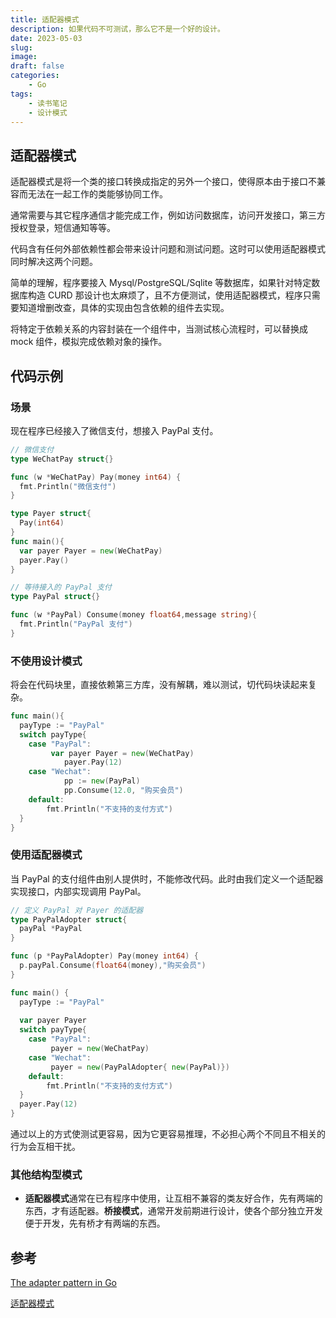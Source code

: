 ```yaml
---
title: 适配器模式
description: 如果代码不可测试，那么它不是一个好的设计。
date: 2023-05-03
slug: 
image: 
draft: false
categories:
    - Go
tags:
    - 读书笔记
    - 设计模式
---
```


## 适配器模式

适配器模式是将一个类的接口转换成指定的另外一个接口，使得原本由于接口不兼容而无法在一起工作的类能够协同工作。

通常需要与其它程序通信才能完成工作，例如访问数据库，访问开发接口，第三方授权登录，短信通知等等。

代码含有任何外部依赖性都会带来设计问题和测试问题。这时可以使用适配器模式同时解决这两个问题。

简单的理解，程序要接入 Mysql/PostgreSQL/Sqlite 等数据库，如果针对特定数据库构造 CURD 那设计也太麻烦了，且不方便测试，使用适配器模式，程序只需要知道增删改查，具体的实现由包含依赖的组件去实现。

将特定于依赖关系的内容封装在一个组件中，当测试核心流程时，可以替换成 mock 组件，模拟完成依赖对象的操作。

## 代码示例

### 场景

现在程序已经接入了微信支付，想接入 PayPal 支付。

```go
// 微信支付
type WeChatPay struct{}

func (w *WeChatPay) Pay(money int64) {
  fmt.Println("微信支付")
}
```

```go
type Payer struct{
  Pay(int64) 
}
func main(){
  var payer Payer = new(WeChatPay)
  payer.Pay()
}
```

```go
// 等待接入的 PayPal 支付
type PayPal struct{}

func (w *PayPal) Consume(money float64,message string){
  fmt.Println("PayPal 支付")
}
```

### 不使用设计模式

将会在代码块里，直接依赖第三方库，没有解耦，难以测试，切代码块读起来复杂。

```go
func main(){
  payType := "PayPal"
  switch payType{
    case "PayPal":
    	 var payer Payer = new(WeChatPay)
  			payer.Pay(12)
    case "Wechat":
		    pp := new(PayPal)
		    pp.Consume(12.0, "购买会员")
    default:
    	fmt.Println("不支持的支付方式")
  }
}
```

### 使用适配器模式

当 PayPal 的支付组件由别人提供时，不能修改代码。此时由我们定义一个适配器实现接口，内部实现调用 PayPal。

```go
// 定义 PayPal 对 Payer 的适配器
type PayPalAdopter struct{
  payPal *PayPal
}

func (p *PayPalAdopter) Pay(money int64) {
  p.payPal.Consume(float64(money),"购买会员")
}
```

```go
func main() {
  payType := "PayPal"
  
  var payer Payer
  switch payType{
    case "PayPal":
    	 payer = new(WeChatPay)
    case "Wechat":
    	 payer = new(PayPalAdopter{ new(PayPal)})
    default:
    	fmt.Println("不支持的支付方式")
  }
  payer.Pay(12)
}
```

通过以上的方式使测试更容易，因为它更容易推理，不必担心两个不同且不相关的行为会互相干扰。

### 其他结构型模式

+ **适配器模式**通常在已有程序中使用，让互相不兼容的类友好合作，先有两端的东西，才有适配器。**桥接模式**，通常开发前期进行设计，使各个部分独立开发便于开发，先有桥才有两端的东西。

## 参考

[The adapter pattern in Go](https://bitfieldconsulting.com/golang/adapter)

[适配器模式](https://refactoringguru.cn/design-patterns/adapter)